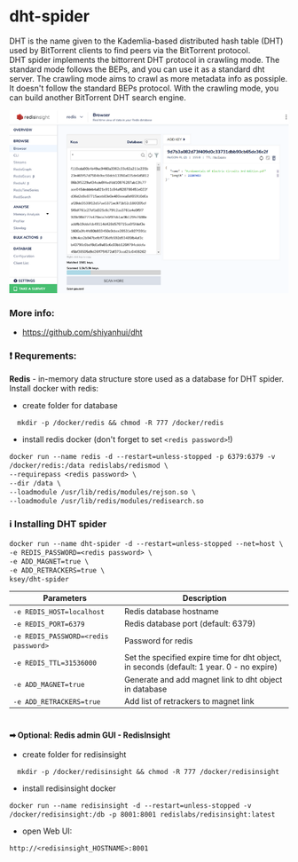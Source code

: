 # dht-spider
DHT is the name given to the Kademlia-based distributed hash table (DHT) used by BitTorrent clients to find peers via the BitTorrent protocol.  
DHT spider implements the bittorrent DHT protocol in crawling mode. The standard mode follows the BEPs, and you can use it as a standard dht server. The crawling mode aims to crawl as more metadata info as possiple. It doesn't follow the standard BEPs protocol. With the crawling mode, you can build another BitTorrent DHT search engine.

![dht-spider](https://raw.githubusercontent.com/MrKsey/dht-spider/master/redis_db.png)

### More info:
- https://github.com/shiyanhui/dht

### ❗ Requrements:
**Redis** - in-memory data structure store used as a database for DHT spider.  
Install docker with redis:  
- create folder for database  
```
  mkdir -p /docker/redis && chmod -R 777 /docker/redis
```
- install redis docker (don't forget to set ```<redis password>```!)
```
docker run --name redis -d --restart=unless-stopped -p 6379:6379 -v /docker/redis:/data redislabs/redismod \
--requirepass <redis password> \
--dir /data \
--loadmodule /usr/lib/redis/modules/rejson.so \
--loadmodule /usr/lib/redis/modules/redisearch.so
```

### ℹ Installing DHT spider
```
docker run --name dht-spider -d --restart=unless-stopped --net=host \
-e REDIS_PASSWORD=<redis password> \
-e ADD_MAGNET=true \
-e ADD_RETRACKERS=true \
ksey/dht-spider
```
| Parameters | Description |
| --- | --- |
| `-e REDIS_HOST=localhost` | Redis database hostname |
| `-e REDIS_PORT=6379` | Redis database port (default: 6379) |
| `-e REDIS_PASSWORD=<redis password>` | Password for redis |
| `-e REDIS_TTL=31536000` | Set the specified expire time for dht object, in seconds (default: 1 year.  0 - no expire) |
| `-e ADD_MAGNET=true` | Generate and add magnet link to dht object in database |
| `-e ADD_RETRACKERS=true` | Add list of retrackers to magnet link |

#
#### ➡ Optional: Redis admin GUI - RedisInsight
- create folder for redisinsight  
```
  mkdir -p /docker/redisinsight && chmod -R 777 /docker/redisinsight
```
- install redisinsight docker
```
docker run --name redisinsight -d --restart=unless-stopped -v /docker/redisinsight:/db -p 8001:8001 redislabs/redisinsight:latest
```
- open Web UI:
```
http://<redisinsight_HOSTNAME>:8001
```
